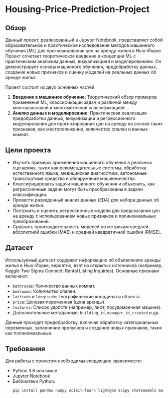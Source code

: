 # Housing-Price-Prediction-Project
## Обзор

Данный проект, реализованный в Jupyter Notebook, представляет собой образовательное и практическое исследование методов машинного обучения (ML) для прогнозирования цен на аренду жилья в Нью-Йорке. Проект сочетает теоретическое введение в концепции ML с практическим анализом данных, визуализацией и моделированием. Он демонстрирует основы машинного обучения, предобработку данных, создание новых признаков и оценку моделей на реальных данных об аренде жилья.

Проект состоит из двух основных частей:
1. **Введение в машинное обучение**: Теоретический обзор примеров применения ML, классификации задач и различий между многоклассовой и многометочной классификацией.
2. **Анализ данных и моделирование**: Практическая реализация предобработки данных, визуализации и регрессионного моделирования для прогнозирования цен на аренду на основе таких признаков, как местоположение, количество спален и ванных комнат.

## Цели проекта

- Изучить примеры применения машинного обучения в реальных сценариях, таких как рекомендательные системы, обработка естественного языка, медицинская диагностика, автономные транспортные средства и обнаружение мошенничества.
- Классифицировать задачи машинного обучения и объяснить, как регрессионные задачи могут быть преобразованы в задачи классификации.
- Провести разведочный анализ данных (EDA) для набора данных об аренде жилья.
- Построить и оценить регрессионные модели для предсказания цен на аренду с использованием новых признаков и полиномиальных преобразований.
- Сравнить производительность моделей по метрикам средней абсолютной ошибки (MAE) и средней квадратичной ошибки (RMSE).

## Датасет

Используемый датасет содержит информацию об объявлениях аренды жилья в Нью-Йорке, вероятно, взят из открытых источников (например, Kaggle Two Sigma Connect: Rental Listing Inquiries). Основные признаки включают:
- `bathrooms`: Количество ванных комнат.
- `bedrooms`: Количество спален.
- `latitude` и `longitude`: Географические координаты объекта.
- `price`: Целевая переменная (цена аренды).
- `features`: Список удобств (например, лифт, посудомоечная машина).
- Дополнительные метаданные: `building_id`, `manager_id`, `created` и др.

Данные проходят предобработку, включая обработку категориальных переменных, заполнение пропусков и создание новых признаков, таких как полиномиальные.

## Требования

Для работы с проектом необходимы следующие зависимости:
- Python 3.8 или выше
- Jupyter Notebook
- Библиотеки Python:
  ```bash
  pip install pandas numpy scikit-learn lightgbm scipy statsmodels matplotlib seaborn
